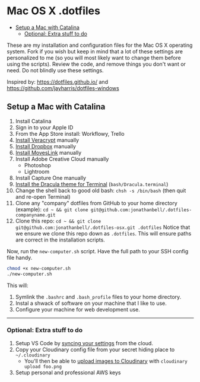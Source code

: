 # Mac OS X .dotfiles

<!-- TOC depthFrom:2 orderedList:false -->

- [Setup a Mac with Catalina](#setup-a-mac-with-catalina)
  - [Optional: Extra stuff to do](#optional-extra-stuff-to-do)

<!-- /TOC -->

These are my installation and configuration files for the Mac OS X operating system. Fork if you wish but keep in mind that a lot of these settings are personalized to me (so you will most likely want to change them before using the scripts). Review the code, and remove things you don't want or need. Do not blindly use these settings.

Inspired by: <https://dotfiles.github.io/> and <https://github.com/jayharris/dotfiles-windows>

## Setup a Mac with Catalina

1. Install Catalina
1. Sign in to your Apple ID
1. From the App Store install: Workflowy, Trello
1. [Install Veracrypt](https://www.veracrypt.fr/en/Downloads.html) manually
1. [Install Dropbox](https://www.dropbox.com/install) manually
1. [Install MovesLink](http://www.movescount.com/connect/download?type=moveslink) manually
1. Install Adobe Creative Cloud manually
    - Photoshop
    - Lightroom
1. Install Capture One manually
1. [Install the Dracula theme for Terminal](https://draculatheme.com/terminal/) (`bash/Dracula.terminal`)
1. Change the shell back to good old bash: `chsh -s /bin/bash` (then quit and re-open Terminal)
1. Clone any "company" dotfiles from GitHub to your home directory (example): `cd ~ && git clone git@github.com:jonathanbell/.dotfiles-companyname.git`
1. Clone this repo: `cd ~ && git clone git@github.com:jonathanbell/.dotfiles-osx.git .dotfiles` Notice that we ensure we clone this repo down as `.dotfiles`. This will ensure paths are correct in the installation scripts.

Now, run the `new-computer.sh` script. Have the full path to your SSH config file handy.

```bash
chmod +x new-computer.sh
./new-computer.sh
```

This will:

1. Symlink the `.bashrc` and `.bash_profile` files to your home directory.
2. Instal a shwack of software on your machine that I like to use.
3. Configure your machine for web development use.

---

### Optional: Extra stuff to do

1. Setup VS Code by [syncing your settings](https://marketplace.visualstudio.com/items?itemName=Shan.code-settings-sync) from the cloud.
1.  Copy your Cloudinary config file from your secret hiding place to `~/.cloudinary`
    - You'll then be able to [upload images to Cloudinary](https://www.npmjs.com/package/cloudinary-cli#upload) with `cloudinary upload foo.png`
1.  Setup personal and professional AWS keys
